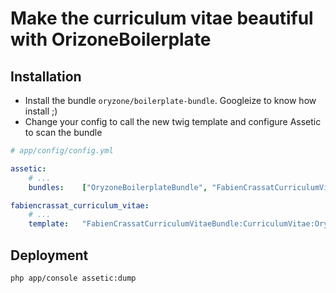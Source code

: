 # Make the curriculum vitae beautiful with OrizoneBoilerplate

## Installation
*   Install the bundle ```oryzone/boilerplate-bundle```. Googleize to know how install ;)
*   Change your config to call the new twig template and configure Assetic to scan the bundle

``` yaml
# app/config/config.yml

assetic:
    # ...
    bundles:    ["OryzoneBoilerplateBundle", "FabienCrassatCurriculumVitaeBundle"]

fabiencrassat_curriculum_vitae:
    # ...
    template:   "FabienCrassatCurriculumVitaeBundle:CurriculumVitae:OryzoneBoilerplate.html.twig"
```

## Deployment

```php app/console assetic:dump```